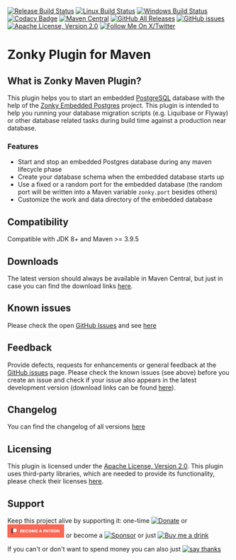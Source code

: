 [![Release Build Status](https://github.com/funfried/zonky-maven-plugin/actions/workflows/release_maven.yml/badge.svg)](https://github.com/funfried/zonky-maven-plugin/actions/workflows/release_maven.yml)
[![Linux Build Status](https://github.com/funfried/zonky-maven-plugin/actions/workflows/linux_maven.yml/badge.svg)](https://github.com/funfried/zonky-maven-plugin/actions/workflows/linux_maven.yml)
[![Windows Build Status](https://github.com/funfried/zonky-maven-plugin/actions/workflows/windows_maven.yml/badge.svg)](https://github.com/funfried/zonky-maven-plugin/actions/workflows/windows_maven.yml)
[![Codacy Badge](https://app.codacy.com/project/badge/Grade/45f6c8ab0e014809ba98276a709197f0)](https://www.codacy.com/gh/funfried/zonky-maven-plugin/dashboard?utm_source=github.com&amp;utm_medium=referral&amp;utm_content=funfried/zonky-maven-plugin&amp;utm_campaign=Badge_Grade)
[![Maven Central](https://img.shields.io/maven-central/v/de.funfried.maven.plugins/zonky-maven-plugin)](https://repo1.maven.org/maven2/de/funfried/maven/plugins/zonky-maven-plugin/)
[![GitHub All Releases](https://img.shields.io/github/downloads/funfried/zonky-maven-plugin/total)](https://github.com/funfried/zonky-maven-plugin/releases)
[![GitHub issues](https://img.shields.io/github/issues/funfried/zonky-maven-plugin)](https://github.com/funfried/zonky-maven-plugin/issues)
[![Apache License, Version 2.0](https://img.shields.io/github/license/funfried/zonky-maven-plugin)](http://funfried.github.io/zonky-maven-plugin/licenses.html)
[![Follow Me On X/Twitter](https://img.shields.io/twitter/follow/funfried84?style=social)](https://twitter.com/funfried84)

Zonky Plugin for Maven
================================================

What is Zonky Maven Plugin?
----------------------------------------------------
This plugin helps you to start an embedded [PostgreSQL](https://www.postgresql.org/) database with the help of the [Zonky Embedded Postgres](https://github.com/zonkyio/embedded-postgres) project.
This plugin is intended to help you running your database migration scripts (e.g. Liquibase or Flyway) or other database related tasks during build time against a production near database.

### Features
*   Start and stop an embedded Postgres database during any maven lifecycle phase
*   Create your database schema when the embedded database starts up
*   Use a fixed or a random port for the embedded database (the random port will be written into a Maven variable `zonky.port` besides others)
*   Customize the work and data directory of the embedded database

Compatibility
-------------
Compatible with JDK 8+ and Maven >= 3.9.5

Downloads
---------
The latest version should always be available in Maven Central, but just in case you can find the download links [here](http://funfried.github.io/zonky-maven-plugin/downloads.html).

Known issues
------------
Please check the open [GitHub Issues](/../../issues) and see [here](http://funfried.github.io/zonky-maven-plugin/known_issues.html)

Feedback
--------
Provide defects, requests for enhancements or general feedback at the [GitHub issues](/../../issues) page.
Please check the known issues (see above) before you create an issue and check if your issue also appears in the latest development version (download links can be found [here](http://funfried.github.io/zonky-maven-plugin/downloads.html)).

Changelog
---------
You can find the changelog of all versions [here](http://funfried.github.io/zonky-maven-plugin/changes-report.html)

Licensing
---------
This plugin is licensed under the [Apache License, Version 2.0](http://funfried.github.io/zonky-maven-plugin/licenses.html).
This plugin uses third-party libraries, which are needed to provide its functionality, please check their licenses [here](https://funfried.github.io/zonky-maven-plugin/dependencies.html).

Support
---------
Keep this project alive by supporting it:
one-time [![Donate](https://www.paypalobjects.com/en_US/i/btn/btn_donate_SM.gif)](https://www.paypal.com/cgi-bin/webscr?cmd=_s-xclick&hosted_button_id=926F5XBCTK2LQ&source=url) or [![Patreon!](/src/main/site/resources/imgs/logos/become_a_patron_button.png)](https://www.patreon.com/funfried) or become a [![Sponsor](https://img.shields.io/static/v1?label=Sponsor&message=%E2%9D%A4&logo=GitHub&color=%23fe8e86)](https://github.com/sponsors/funfried) or just [![Buy me a drink](https://img.buymeacoffee.com/button-api/?text=Buy%20me%20a%20drink&emoji=%F0%9F%A5%83&slug=funfried&button_colour=5F7FFF&font_colour=ffffff&font_family=Cookie&outline_colour=000000&coffee_colour=FFDD00)](https://www.buymeacoffee.com/funfried)

If you can't or don't want to spend money you can also just [![say thanks](https://img.shields.io/static/v1?label=say&message=thanks&color=green&style=for-the-badge&logo=handshake)](https://saythanks.io/to/funfried)
